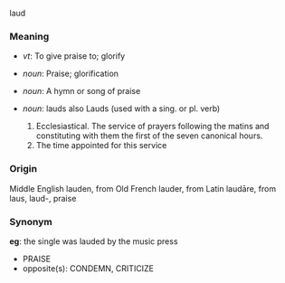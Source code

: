 laud
### Meaning
+ _vt_: To give praise to; glorify

+ _noun_: Praise; glorification
+ _noun_: A hymn or song of praise
+ _noun_: lauds also Lauds (used with a sing. or pl. verb)
   1. Ecclesiastical. The service of prayers following the matins and constituting with them the first of the seven canonical hours.
   2. The time appointed for this service

### Origin

Middle English lauden, from Old French lauder, from Latin laudāre, from laus, laud-, praise

### Synonym

__eg__: the single was lauded by the music press

+ PRAISE
+ opposite(s): CONDEMN, CRITICIZE


